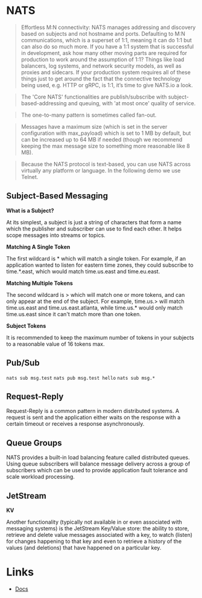 # NATS

> Effortless M:N connectivity: NATS manages addressing and discovery based on subjects and not hostname and ports. 
> Defaulting to M:N communications, which is a superset of 1:1, meaning it can do 1:1 but can also do so much more. 
> If you have a 1:1 system that is successful in development, ask how many other moving parts are required for 
> production to work around the assumption of 1:1? Things like load balancers, log systems, and network security models, 
> as well as proxies and sidecars. If your production system requires all of these things just to get around the fact 
> that the connective technology being used, e.g. HTTP or gRPC, is 1:1, it’s time to give NATS.io a look.

> The 'Core NATS' functionalities are publish/subscribe with subject-based-addressing and queuing, with 'at most once' 
> quality of service.

> The one-to-many pattern is sometimes called fan-out.

> Messages have a maximum size (which is set in the server configuration with max_payload) which is set to 1 MB by 
> default, but can be increased up to 64 MB if needed (though we recommend keeping the max message size to something 
> more reasonable like 8 MB).

> Because the NATS protocol is text-based, you can use NATS across virtually any platform or language. In the 
> following demo we use Telnet.

## Subject-Based Messaging

**What is a Subject?**

At its simplest, a subject is just a string of characters that form a name which the publisher and subscriber can use to
find each other. It helps scope messages into streams or topics.

**Matching A Single Token**

The first wildcard is * which will match a single token. For example, if an application wanted to listen for eastern 
time zones, they could subscribe to time.*.east, which would match time.us.east and time.eu.east.

**Matching Multiple Tokens**

The second wildcard is > which will match one or more tokens, and can only appear at the end of the subject. 
For example, time.us.> will match time.us.east and time.us.east.atlanta, while time.us.* would only match time.us.east 
since it can't match more than one token.

**Subject Tokens**

It is recommended to keep the maximum number of tokens in your subjects to a reasonable value of 16 tokens max.

## Pub/Sub

`nats sub msg.test`
`nats pub msg.test hello`
`nats sub msg.*`

## Request-Reply

Request-Reply is a common pattern in modern distributed systems. A request is sent and the application either waits on 
the response with a certain timeout or receives a response asynchronously.

## Queue Groups

NATS provides a built-in load balancing feature called distributed queues. Using queue subscribers will balance message 
delivery across a group of subscribers which can be used to provide application fault tolerance and scale workload 
processing.

## JetStream

**KV**

Another functionality (typically not available in or even associated with messaging systems) is the JetStream
Key/Value store: the ability to store, retrieve and delete value messages associated with a key, to watch (listen) 
for changes happening to that key and even to retrieve a history of the values (and deletions) that have happened on 
a particular key.


# Links

- [Docs](https://docs.nats.io)